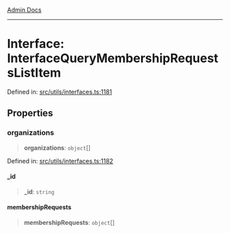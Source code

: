 [Admin Docs](/)

***

# Interface: InterfaceQueryMembershipRequestsListItem

Defined in: [src/utils/interfaces.ts:1181](https://github.com/PalisadoesFoundation/talawa-admin/blob/main/src/utils/interfaces.ts#L1181)

## Properties

### organizations

> **organizations**: `object`[]

Defined in: [src/utils/interfaces.ts:1182](https://github.com/PalisadoesFoundation/talawa-admin/blob/main/src/utils/interfaces.ts#L1182)

#### \_id

> **\_id**: `string`

#### membershipRequests

> **membershipRequests**: `object`[]
